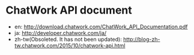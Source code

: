 ChatWork API document
===
- en: http://download.chatwork.com/ChatWork_API_Documentation.pdf
- ja: http://developer.chatwork.com/ja/
- zh-tw(Obsoleted. It has not been updated): http://blog-zh-tw.chatwork.com/2015/10/chatwork-api.html
